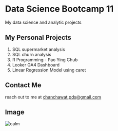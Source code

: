 # Data Science Bootcamp 11
My data science and analytic projects

## My Personal Projects

1. SQL supermarket analysis
2. SQL churn analysis
3. R Programming - Pao Ying Chub
4. Looker GA4 Dashboard
5. Linear Regression Model using caret

## Contact Me
reach out to me at chanchawat.pds@gmail.com

## Image 
![calm](https://images.pexels.com/photos/40784/drops-of-water-water-nature-liquid-40784.jpeg)

